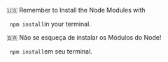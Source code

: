 🇺🇸 Remember to Install the Node Modules with

`` npm install``in your terminal.


🇧🇷 Não se esqueça de instalar os Módulos do Node!

`` npm install``em seu terminal.
